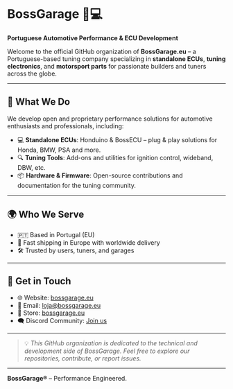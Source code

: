 # BossGarage 🚗💻  
**Portuguese Automotive Performance & ECU Development**

Welcome to the official GitHub organization of **BossGarage.eu** – a Portuguese-based tuning company specializing in **standalone ECUs**, **tuning electronics**, and **motorsport parts** for passionate builders and tuners across the globe.

---

## 🔧 What We Do

We develop open and proprietary performance solutions for automotive enthusiasts and professionals, including:

- 💻 **Standalone ECUs**: Honduino & BossECU – plug & play solutions for Honda, BMW, PSA and more.
- 🔍 **Tuning Tools**: Add-ons and utilities for ignition control, wideband, DBW, etc.
- 📦 **Hardware & Firmware**: Open-source contributions and documentation for the tuning community.

---

## 🌍 Who We Serve

- 🇵🇹 Based in Portugal (EU)
- 🚚 Fast shipping in Europe with worldwide delivery
- 🛠️ Trusted by users, tuners, and garages

---

## 🤝 Get in Touch

- 🌐 Website: [bossgarage.eu](https://bossgarage.eu)
- 📧 Email: loja@bossgarage.eu
- 🛒 Store: [bossgarage.eu](https://bossgarage.eu/)
- 🗨️ Discord Community: [Join us]([https://discord.com/invite/dHEymCZ)

---

> 💡 _This GitHub organization is dedicated to the technical and development side of BossGarage. Feel free to explore our repositories, contribute, or report issues._

---

**BossGarage®** – Performance Engineered.
